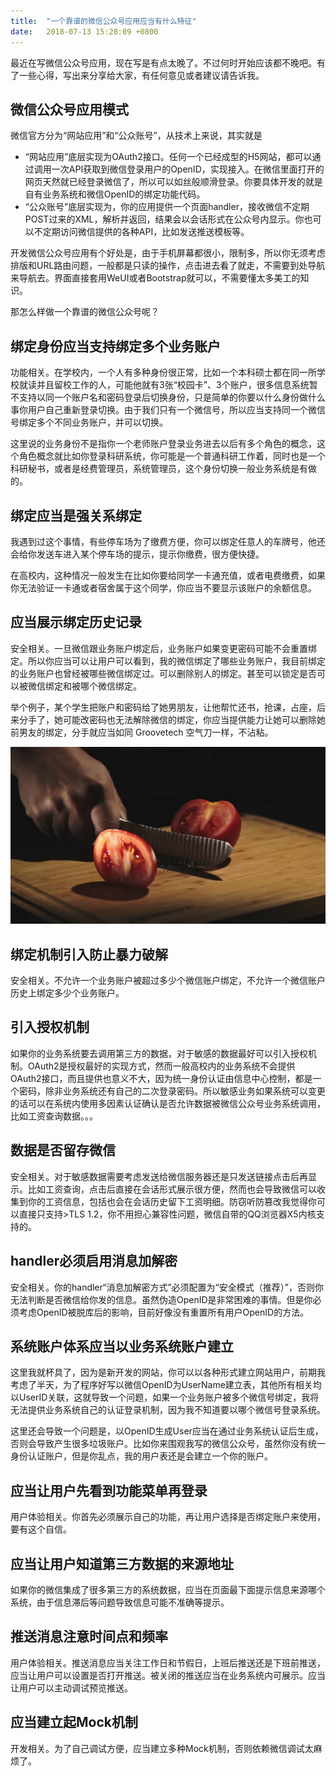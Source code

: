 ```yaml
---
title:  "一个靠谱的微信公众号应用应当有什么特征"
date:   2018-07-13 15:28:09 +0800
---
```


最近在写微信公众号应用，现在写是有点太晚了。不过何时开始应该都不晚吧。有了一些心得，写出来分享给大家，有任何意见或者建议请告诉我。

## 微信公众号应用模式

微信官方分为“网站应用”和“公众账号”，从技术上来说，其实就是

- “网站应用”底层实现为OAuth2接口。任何一个已经成型的H5网站，都可以通过调用一次API获取到微信登录用户的OpenID，实现接入。在微信里面打开的网页天然就已经登录微信了，所以可以如丝般顺滑登录。你要具体开发的就是自有业务系统和微信OpenID的绑定功能代码。
- “公众账号”底层实现为，你的应用提供一个页面handler，接收微信不定期POST过来的XML，解析并返回，结果会以会话形式在公众号内显示。你也可以不定期访问微信提供的各种API，比如发送推送模板等。

开发微信公众号应用有个好处是，由于手机屏幕都很小，限制多，所以你无须考虑排版和URL路由问题，一般都是只读的操作，点击进去看了就走，不需要到处导航来导航去。界面直接套用WeUI或者Bootstrap就可以，不需要懂太多美工的知识。

那怎么样做一个靠谱的微信公众号呢？

## 绑定身份应当支持绑定多个业务账户

功能相关。在学校内，一个人有多种身份很正常，比如一个本科硕士都在同一所学校就读并且留校工作的人，可能他就有3张“校园卡”、3个账户，很多信息系统暂不支持以同一个账户名和密码登录后切换身份，只是简单的你要以什么身份做什么事你用户自己重新登录切换。由于我们只有一个微信号，所以应当支持同一个微信号绑定多个不同业务账户，并可以切换。

这里说的业务身份不是指你一个老师账户登录业务进去以后有多个角色的概念，这个角色概念就比如你登录科研系统，你可能是一个普通科研工作着，同时也是一个科研秘书，或者是经费管理员，系统管理员，这个身份切换一般业务系统是有做的。

## 绑定应当是强关系绑定

我遇到过这个事情，有些停车场为了缴费方便，你可以绑定任意人的车牌号，他还会给你发送车进入某个停车场的提示，提示你缴费，很方便快捷。

在高校内，这种情况一般发生在比如你要给同学一卡通充值，或者电费缴费，如果你无法验证一卡通或者宿舍属于这个同学，你应当不要显示该账户的余额信息。

## 应当展示绑定历史记录

安全相关。一旦微信跟业务账户绑定后，业务账户如果变更密码可能不会重置绑定。所以你应当可以让用户可以看到，我的微信绑定了哪些业务账户，我目前绑定的业务账户也曾经被哪些微信绑定过。可以删除别人的绑定。甚至可以锁定是否可以被微信绑定和被哪个微信绑定。

举个例子，某个学生把账户和密码给了她男朋友，让他帮忙还书，抢课，占座，后来分手了，她可能改密码也无法解除微信的绑定，你应当提供能力让她可以删除她前男友的绑定，分手就应当如同 Groovetech 空气刀一样，不沾粘。

![](/images/2018/fs3.jpg)

## 绑定机制引入防止暴力破解

安全相关。不允许一个业务账户被超过多少个微信账户绑定，不允许一个微信账户历史上绑定多少个业务账户。

## 引入授权机制

如果你的业务系统要去调用第三方的数据，对于敏感的数据最好可以引入授权机制。OAuth2是授权最好的实现方式，然而一般高校内的业务系统不会提供OAuth2接口，而且提供也意义不大，因为统一身份认证由信息中心控制，都是一个密码，除非业务系统还有自己的二次登录密码。所以敏感业务如果系统可以变更的话可以在系统内使用多因素认证确认是否允许数据被微信公众号业务系统调用，比如工资查询数据。。。

## 数据是否留存微信

安全相关。对于敏感数据需要考虑发送给微信服务器还是只发送链接点击后再显示。比如工资查询，点击后直接在会话形式展示很方便，然而也会导致微信可以收集到你的工资信息，包括也会在会话历史留下工资明细。防窃听防篡改我觉得你可以直接只支持>TLS 1.2，你不用担心兼容性问题，微信自带的QQ浏览器X5内核支持的。

## handler必须启用消息加解密

安全相关。你的handler“消息加解密方式”必须配置为“安全模式（推荐）”，否则你无法判断是否微信给你发的信息。虽然伪造OpenID是非常困难的事情。但是你必须考虑OpenID被脱库后的影响，目前好像没有重置所有用户OpenID的方法。

## 系统账户体系应当以业务系统账户建立

这里我就杯具了，因为是新开发的网站，你可以以各种形式建立网站用户，前期我考虑了半天，为了程序好写以微信OpenID为UserName建立表，其他所有相关均以UserID关联，这就导致一个问题，如果一个业务账户被多个微信号绑定，我将无法提供业务系统自己的认证登录机制，因为我不知道要以哪个微信号登录系统。

这里还会导致一个问题是，以OpenID生成User应当在通过业务系统认证后生成，否则会导致产生很多垃圾账户。比如你来围观我写的微信公众号，虽然你没有统一身份认证账户，但是你乱点，我的用户表还是会建立一个你的账户。

## 应当让用户先看到功能菜单再登录

用户体验相关。你首先必须展示自己的功能，再让用户选择是否绑定账户来使用，要有这个自信。

## 应当让用户知道第三方数据的来源地址

如果你的微信集成了很多第三方的系统数据，应当在页面最下面提示信息来源哪个系统，由于信息滞后等问题导致信息可能不准确等提示。

## 推送消息注意时间点和频率

用户体验相关。推送消息应当关注工作日和节假日，上班后推送还是下班前推送，应当让用户可以设置是否打开推送。被关闭的推送应当在业务系统内可展示。应当让用户可以主动调试预览推送。

## 应当建立起Mock机制

开发相关。为了自己调试方便，应当建立多种Mock机制，否则依赖微信调试太麻烦了。
